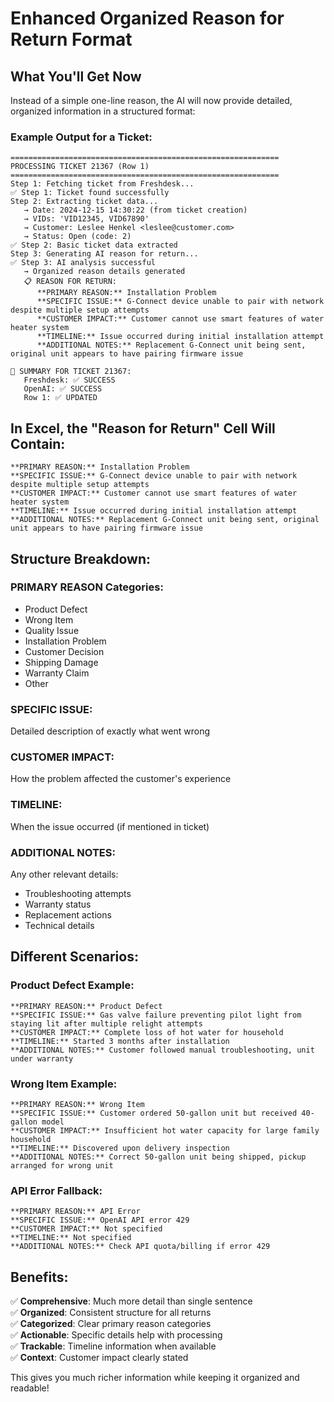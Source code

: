 # Enhanced Organized Reason for Return Format

## What You'll Get Now

Instead of a simple one-line reason, the AI will now provide detailed, organized information in a structured format:

### Example Output for a Ticket:

```
============================================================
PROCESSING TICKET 21367 (Row 1)
============================================================
Step 1: Fetching ticket from Freshdesk...
✅ Step 1: Ticket found successfully
Step 2: Extracting ticket data...
   → Date: 2024-12-15 14:30:22 (from ticket creation)
   → VIDs: 'VID12345, VID67890'
   → Customer: Leslee Henkel <leslee@customer.com>
   → Status: Open (code: 2)
✅ Step 2: Basic ticket data extracted
Step 3: Generating AI reason for return...
✅ Step 3: AI analysis successful
   → Organized reason details generated
   📋 REASON FOR RETURN:
      **PRIMARY REASON:** Installation Problem
      **SPECIFIC ISSUE:** G-Connect device unable to pair with network despite multiple setup attempts
      **CUSTOMER IMPACT:** Customer cannot use smart features of water heater system
      **TIMELINE:** Issue occurred during initial installation attempt
      **ADDITIONAL NOTES:** Replacement G-Connect unit being sent, original unit appears to have pairing firmware issue

🎯 SUMMARY FOR TICKET 21367:
   Freshdesk: ✅ SUCCESS
   OpenAI: ✅ SUCCESS
   Row 1: ✅ UPDATED
```

## In Excel, the "Reason for Return" Cell Will Contain:

```
**PRIMARY REASON:** Installation Problem
**SPECIFIC ISSUE:** G-Connect device unable to pair with network despite multiple setup attempts
**CUSTOMER IMPACT:** Customer cannot use smart features of water heater system
**TIMELINE:** Issue occurred during initial installation attempt
**ADDITIONAL NOTES:** Replacement G-Connect unit being sent, original unit appears to have pairing firmware issue
```

## Structure Breakdown:

### **PRIMARY REASON Categories:**
- Product Defect
- Wrong Item  
- Quality Issue
- Installation Problem
- Customer Decision
- Shipping Damage
- Warranty Claim
- Other

### **SPECIFIC ISSUE:**
Detailed description of exactly what went wrong

### **CUSTOMER IMPACT:**
How the problem affected the customer's experience

### **TIMELINE:**
When the issue occurred (if mentioned in ticket)

### **ADDITIONAL NOTES:**
Any other relevant details:
- Troubleshooting attempts
- Warranty status
- Replacement actions
- Technical details

## Different Scenarios:

### Product Defect Example:
```
**PRIMARY REASON:** Product Defect
**SPECIFIC ISSUE:** Gas valve failure preventing pilot light from staying lit after multiple relight attempts
**CUSTOMER IMPACT:** Complete loss of hot water for household
**TIMELINE:** Started 3 months after installation
**ADDITIONAL NOTES:** Customer followed manual troubleshooting, unit under warranty
```

### Wrong Item Example:
```
**PRIMARY REASON:** Wrong Item
**SPECIFIC ISSUE:** Customer ordered 50-gallon unit but received 40-gallon model
**CUSTOMER IMPACT:** Insufficient hot water capacity for large family household
**TIMELINE:** Discovered upon delivery inspection
**ADDITIONAL NOTES:** Correct 50-gallon unit being shipped, pickup arranged for wrong unit
```

### API Error Fallback:
```
**PRIMARY REASON:** API Error
**SPECIFIC ISSUE:** OpenAI API error 429
**CUSTOMER IMPACT:** Not specified
**TIMELINE:** Not specified
**ADDITIONAL NOTES:** Check API quota/billing if error 429
```

## Benefits:

✅ **Comprehensive**: Much more detail than single sentence  
✅ **Organized**: Consistent structure for all returns  
✅ **Categorized**: Clear primary reason categories  
✅ **Actionable**: Specific details help with processing  
✅ **Trackable**: Timeline information when available  
✅ **Context**: Customer impact clearly stated  

This gives you much richer information while keeping it organized and readable!


